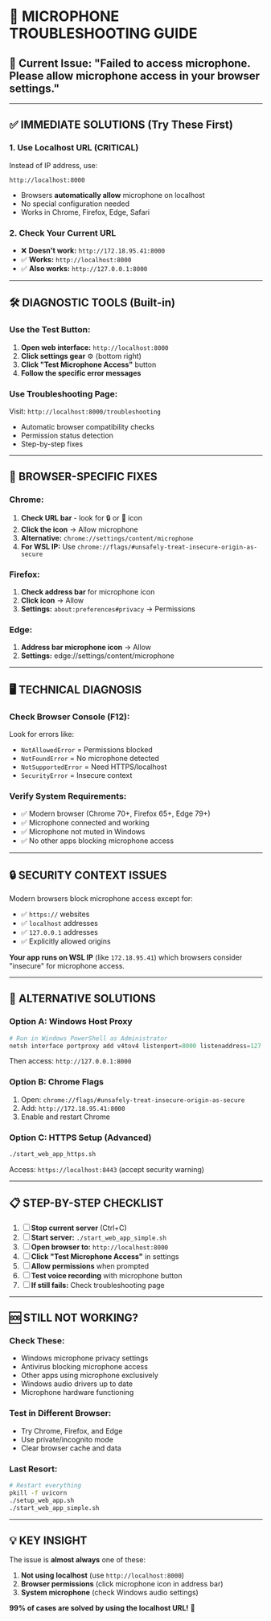 # 🎤 **MICROPHONE TROUBLESHOOTING GUIDE**

## 🚨 **Current Issue:** "Failed to access microphone. Please allow microphone access in your browser settings."

---

## ✅ **IMMEDIATE SOLUTIONS (Try These First)**

### **1. Use Localhost URL (CRITICAL)**
Instead of IP address, use:
```
http://localhost:8000
```
- Browsers **automatically allow** microphone on localhost
- No special configuration needed
- Works in Chrome, Firefox, Edge, Safari

### **2. Check Your Current URL**
- ❌ **Doesn't work:** `http://172.18.95.41:8000`
- ✅ **Works:** `http://localhost:8000`
- ✅ **Also works:** `http://127.0.0.1:8000`

---

## 🛠️ **DIAGNOSTIC TOOLS (Built-in)**

### **Use the Test Button:**
1. **Open web interface:** `http://localhost:8000`
2. **Click settings gear** ⚙️ (bottom right)
3. **Click "Test Microphone Access"** button
4. **Follow the specific error messages**

### **Use Troubleshooting Page:**
Visit: `http://localhost:8000/troubleshooting`
- Automatic browser compatibility checks
- Permission status detection
- Step-by-step fixes

---

## 🔧 **BROWSER-SPECIFIC FIXES**

### **Chrome:**
1. **Check URL bar** - look for 🔒 or 🎤 icon
2. **Click the icon** → Allow microphone
3. **Alternative:** `chrome://settings/content/microphone`
4. **For WSL IP:** Use `chrome://flags/#unsafely-treat-insecure-origin-as-secure`

### **Firefox:**
1. **Check address bar** for microphone icon
2. **Click icon** → Allow
3. **Settings:** `about:preferences#privacy` → Permissions

### **Edge:**
1. **Address bar microphone icon** → Allow
2. **Settings:** edge://settings/content/microphone

---

## 🖥️ **TECHNICAL DIAGNOSIS**

### **Check Browser Console (F12):**
Look for errors like:
- `NotAllowedError` = Permissions blocked
- `NotFoundError` = No microphone detected
- `NotSupportedError` = Need HTTPS/localhost
- `SecurityError` = Insecure context

### **Verify System Requirements:**
- ✅ Modern browser (Chrome 70+, Firefox 65+, Edge 79+)
- ✅ Microphone connected and working
- ✅ Microphone not muted in Windows
- ✅ No other apps blocking microphone access

---

## 🔒 **SECURITY CONTEXT ISSUES**

Modern browsers block microphone access except for:
- ✅ `https://` websites
- ✅ `localhost` addresses  
- ✅ `127.0.0.1` addresses
- ✅ Explicitly allowed origins

**Your app runs on WSL IP** (like `172.18.95.41`) which browsers consider "insecure" for microphone access.

---

## 🚀 **ALTERNATIVE SOLUTIONS**

### **Option A: Windows Host Proxy**
```powershell
# Run in Windows PowerShell as Administrator
netsh interface portproxy add v4tov4 listenport=8000 listenaddress=127.0.0.1 connectport=8000 connectaddress=172.18.95.41
```
Then access: `http://127.0.0.1:8000`

### **Option B: Chrome Flags**
1. Open: `chrome://flags/#unsafely-treat-insecure-origin-as-secure`
2. Add: `http://172.18.95.41:8000`
3. Enable and restart Chrome

### **Option C: HTTPS Setup** (Advanced)
```bash
./start_web_app_https.sh
```
Access: `https://localhost:8443` (accept security warning)

---

## 📋 **STEP-BY-STEP CHECKLIST**

1. ☐ **Stop current server** (Ctrl+C)
2. ☐ **Start server:** `./start_web_app_simple.sh`
3. ☐ **Open browser to:** `http://localhost:8000`
4. ☐ **Click "Test Microphone Access"** in settings
5. ☐ **Allow permissions** when prompted
6. ☐ **Test voice recording** with microphone button
7. ☐ **If still fails:** Check troubleshooting page

---

## 🆘 **STILL NOT WORKING?**

### **Check These:**
- Windows microphone privacy settings
- Antivirus blocking microphone access
- Other apps using microphone exclusively
- Windows audio drivers up to date
- Microphone hardware functioning

### **Test in Different Browser:**
- Try Chrome, Firefox, and Edge
- Use private/incognito mode
- Clear browser cache and data

### **Last Resort:**
```bash
# Restart everything
pkill -f uvicorn
./setup_web_app.sh
./start_web_app_simple.sh
```

---

## 💡 **KEY INSIGHT**

The issue is **almost always** one of these:
1. **Not using localhost** (use `http://localhost:8000`)
2. **Browser permissions** (click microphone icon in address bar)
3. **System microphone** (check Windows audio settings)

**99% of cases are solved by using the localhost URL!** 🎯